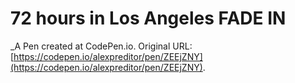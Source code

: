 # 72 hours in Los Angeles FADE IN
 _A Pen created at CodePen.io. Original URL: [https://codepen.io/alexpreditor/pen/ZEEjZNY](https://codepen.io/alexpreditor/pen/ZEEjZNY).

 